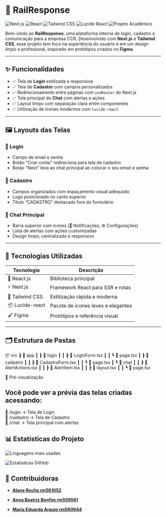 # 🚆 RailResponse 
![Next.js](https://img.shields.io/badge/Next.js-000000?style=for-the-badge&logo=nextdotjs&logoColor=white)
![React](https://img.shields.io/badge/React-20232A?style=for-the-badge&logo=react&logoColor=61DAFB)
![Tailwind CSS](https://img.shields.io/badge/Tailwind_CSS-06B6D4?style=for-the-badge&logo=tailwindcss&logoColor=white)
![Lucide React](https://img.shields.io/badge/Lucide_React-orange?style=for-the-badge)
![Projeto Acadêmico](https://img.shields.io/badge/Projeto-Acadêmico-blueviolet?style=for-the-badge)


Bem-vindo ao **RailResponse**, uma plataforma interna de login, cadastro e comunicação para a empresa CCR. Desenvolvido com **Next.js** e **Tailwind CSS**, esse projeto tem foco na experiência do usuário e em um design limpo e profissional, inspirado em protótipos criados no **Figma**.

---

## ✨ Funcionalidades

- ✅ Tela de **Login** estilizada e responsiva  
- ✅ Tela de **Cadastro** com campos personalizados  
- ✅ Redirecionamento entre páginas com `useRouter` do Next.js  
- ✅ Tela principal do **Chat** com alertas e ações  
- ✅ Layout limpo com separação clara entre componentes  
- ✅ Utilização de ícones modernos com `lucide-react`  

---

## 🖼️ Layouts das Telas

### 🔐 Login
- Campo de email e senha  
- Botão "Criar conta" redireciona para tela de cadastro  
- Botão "Next" leva ao chat principal ao colocar o seu email e senha.

### 📝 Cadastro
- Campos organizados com espaçamento visual adequado  
- Logo posicionado no canto superior  
- Título "CADASTRO" destacado fora do formulário  

### 💬 Chat Principal
- Barra superior com ícones (🔔 Notificações, ⚙️ Configurações)  
- Lista de alertas com ações customizadas  
- Design limpo, centralizado e responsivo  

---

## 🚀 Tecnologias Utilizadas

| Tecnologia       | Descrição                           |
|------------------|-------------------------------------|
| 🧠 React.js       | Biblioteca principal                |
| ⚡ Next.js        | Framework React para SSR e rotas   |
| 🎨 Tailwind CSS   | Estilização rápida e moderna       |
| 📦 Lucide-react   | Pacote de ícones leves e elegantes |
| 🖌️ Figma         | Protótipos e referência visual      |

---

## 🗂️ Estrutura de Pastas

📦 src ┣ 📂 app ┃ ┣ 📂 login ┃ ┃ ┣ 📄 LoginForm.tsx ┃ ┃ ┗ 📄 page.tsx ┃ ┣ 📂 cadastro ┃ ┃ ┣ 📄 CadastroForm.tsx ┃ ┃ ┗ 📄 page.tsx ┃ ┗ 📂 chat ┃ ┃ ┣ 📄 AlertActions.tsx ┃ ┃ ┣ 📄 AlertItem.tsx ┃ ┃ ┣ 📄 layout.tsx ┃ ┃ ┗ 📄 page.tsx


📸 Pré-visualização  
## Você pode ver a prévia das telas criadas acessando:  

🔐 /login → Tela de Login  
📝 /cadastro → Tela de Cadastro  
💬 /chat → Tela principal com alertas  

## 📊 Estatísticas do Projeto

![Linguagens mais usadas](https://github-readme-stats.vercel.app/api/top-langs/?username=SEU_USUARIO&layout=compact&theme=tokyonight)

![Estatísticas GitHub](https://github-readme-stats.vercel.app/api?username=SEU_USUARIO&show_icons=true&theme=tokyonight)



## 🌟 Contribuidoras

- [**Alane Rocha rm561052**](https://github.com/alanerochaa)  
  

- [**Anna Beatriz Bonfim rm559561**](https://github.com/annabonfim)  
  

- [**Maria Eduarda Araujo rm560944**](https://github.com/DudaAraujo14)  
 